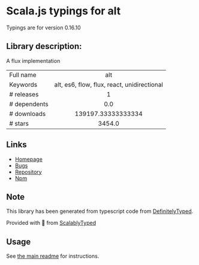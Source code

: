 
# Scala.js typings for alt

Typings are for version 0.16.10

## Library description:
A flux implementation

|                    |                 |
| ------------------ | :-------------: |
| Full name          | alt |
| Keywords           | alt, es6, flow, flux, react, unidirectional |
| # releases         | 1 |
| # dependents       | 0.0 |
| # downloads        | 139197.33333333334 |
| # stars            | 3454.0 |

## Links
- [Homepage](https://github.com/goatslacker/alt#readme)
- [Bugs](https://github.com/goatslacker/alt/issues)
- [Repository](https://github.com/goatslacker/alt)
- [Npm](https://www.npmjs.com/package/alt)
    


## Note
This library has been generated from typescript code from [DefinitelyTyped](https://definitelytyped.org).

Provided with :purple_heart: from [ScalablyTyped](https://github.com/oyvindberg/ScalablyTyped)

## Usage
See [the main readme](../../readme.md) for instructions.


